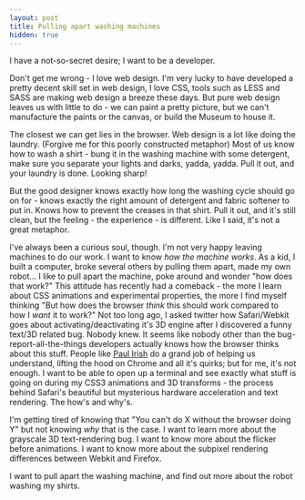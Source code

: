 ```yaml
---
layout: post
title: Pulling apart washing machines
hidden: true
---
```


I have a not-so-secret desire; I want to be a developer.

Don't get me wrong - I love web design. I'm very lucky to have developed a pretty decent skill set in web design, I love CSS, tools such as LESS and SASS are making web design a breeze these days. But pure web design leaves us with little to do - we can paint a pretty picture, but we can't manufacture the paints or the canvas, or build the Museum to house it.

The closest we can get lies in the browser. Web design is a lot like doing the laundry. (Forgive me for this poorly constructed metaphor) Most of us know how to wash a shirt - bung it in the washing machine with some detergent, make sure you separate your lights and darks, yadda, yadda. Pull it out, and your laundry is done. Looking sharp!

But the good designer knows exactly how long the washing cycle should go on for - knows exactly the right amount of detergent and fabric softener to put in. Knows how to prevent the creases in that shirt. Pull it out, and it's still clean, but the feeling - the experience - is different. Like I said, it's not a great metaphor.

I've always been a curious soul, though. I'm not very happy leaving machines to do our work. I want to know _how the machine works_. As a kid, I built a computer, broke several others by pulling them apart, made my own robot... I like to pull apart the machine, poke around and wonder "how does that work?" This attitude has recently had a comeback - the more I learn about CSS animations and experimental properties, the more I find myself thinking "But how does the browser _think_ this should work compared to how I _want_ it to work?" Not too long ago, I asked twitter how Safari/Webkit goes about activating/deactivating it's 3D engine after I discovered a funny text/3D related bug. Nobody knew. It seems like nobody other than the bug-report-all-the-things developers actually knows how the browser thinks about this stuff. People like [Paul Irish](http://paulirish.com/) do a grand job of helping us understand, lifting the hood on Chrome and all it's quirks; but for me, it's not enough. I want to be able to open up a terminal and see exactly what stuff is going on during my CSS3 animations and 3D transforms - the process behind Safari's beautiful but mysterious hardware acceleration and text rendering. The how's and why's.

I'm getting tired of knowing that "You can't do X without the browser doing Y" but not knowing _why_ that is the case. I want to learn more about the grayscale 3D text-rendering bug. I want to know more about the flicker before animations. I want to know more about the subpixel rendering differences between Webkit and Firefox.

I want to pull apart the washing machine, and find out more about the robot washing my shirts.
